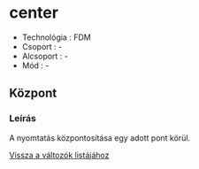 # center

* Technológia : FDM
* Csoport : -
* Alcsoport : -
* Mód : -

## Központ

### Leírás

A nyomtatás központosítása egy adott pont körül.

[Vissza a változók listájához](./)

